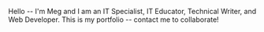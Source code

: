 Hello -- I'm Meg and I am an IT Specialist, IT Educator, Technical Writer, and Web Developer. This is my portfolio -- contact me to collaborate! 
